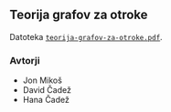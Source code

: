 ## Teorija grafov za otroke

Datoteka [`teorija-grafov-za-otroke.pdf`](gradivo/teorija-grafov-za-otroke.pdf).

### Avtorji

* Jon Mikoš
* David Čadež
* Hana Čadež
